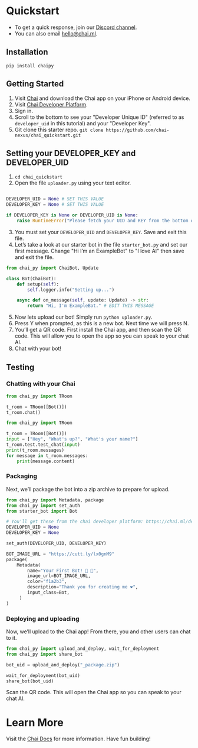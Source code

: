 # Quickstart

* To get a quick response, join our [Discord channel](https://discord.com/invite/YfrVwBtYWb).
* You can also email hello@chai.ml.

## Installation
`pip install chaipy`

## Getting Started
1. Visit [Chai](https://chai.ml/) and download the Chai app on your iPhone or Android device. 
2. Visit [Chai Developer Platform](https://chai.ml/dev).
3. Sign in.
4. Scroll to the bottom to see your "Developer Unique ID" (referred to as `developer_uid` in this tutorial) and your "Developer Key".
5. Git clone this starter repo. `git clone https://github.com/chai-nexus/chai_quickstart.git`

## Setting your DEVELOPER_KEY and DEVELOPER_UID
1. `cd chai_quickstart`
2. Open the file `uploader.py` using your text editor.

```python

DEVELOPER_UID = None # SET THIS VALUE
DEVELOPER_KEY = None # SET THIS VALUE

if DEVELOPER_KEY is None or DEVELOPER_UID is None:
    raise RuntimeError("Please fetch your UID and KEY from the bottom of the Chai Developer Platform. https://chai.ml/dev")

```

3. You must set your `DEVELOPER_UID` and `DEVELOPER_KEY`. Save and exit this file.
4. Let’s take a look at our starter bot in the file `starter_bot.py` and set our first message. Change "Hi I’m an ExampleBot" to "I love AI" then save and exit the file.
```python
from chai_py import ChaiBot, Update

class Bot(ChaiBot):
    def setup(self):
        self.logger.info("Setting up...")

    async def on_message(self, update: Update) -> str:
        return "Hi, I'm ExampleBot." # EDIT THIS MESSAGE
```

5. Now lets upload our bot! Simply run `python uploader.py`.
6. Press Y when prompted, as this is a new bot. Next time we will press N.
7. You’ll get a QR code. First install the Chai app, and then scan the QR code. This will allow you to open the app so you can speak to your chat AI.
8. Chat with your bot! 

## Testing
### Chatting with your Chai

```python
from chai_py import TRoom

t_room = TRoom([Bot()])
t_room.chat()
```

```python
from chai_py import TRoom

t_room = TRoom([Bot()])
input = ["Hey", "What's up?", "What's your name?"]
t_room.test.test_chat(input)
print(t_room.messages)
for message in t_room.messages:
    print(message.content)
```

### Packaging

Next, we’ll package the bot into a zip archive to prepare for upload.

```python
from chai_py import Metadata, package
from chai_py import set_auth
from starter_bot import Bot

# You'll get these from the chai developer platform: https://chai.ml/dev
DEVELOPER_UID = None
DEVELOPER_KEY = None

set_auth(DEVELOPER_UID, DEVELOPER_KEY)

BOT_IMAGE_URL = "https://cutt.ly/lx0gnM9"
package(
    Metadata(
        name="Your First Bot! 🎉 🤖",
        image_url=BOT_IMAGE_URL,
        color="f1a2b3",
        description="Thank you for creating me ❤️",
        input_class=Bot,
     )
)
```

### Deploying and uploading

Now, we’ll upload to the Chai app! From there, you and other users can chat to it.

```python
from chai_py import upload_and_deploy, wait_for_deployment
from chai_py import share_bot

bot_uid = upload_and_deploy("_package.zip")

wait_for_deployment(bot_uid)
share_bot(bot_uid)
```

Scan the QR code. This will open the Chai app so you can speak to your chat AI.

# Learn More
Visit the [Chai Docs](https://chai.ml/docs) for more information. Have fun building!
